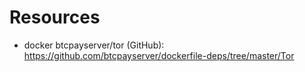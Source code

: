 
# Resources
- docker btcpayserver/tor (GitHub): https://github.com/btcpayserver/dockerfile-deps/tree/master/Tor